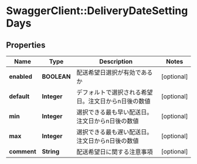 # SwaggerClient::DeliveryDateSettingDays

## Properties
Name | Type | Description | Notes
------------ | ------------- | ------------- | -------------
**enabled** | **BOOLEAN** | 配送希望日選択が有効であるか | [optional] 
**default** | **Integer** | デフォルトで選択される希望日。注文日からn日後の数値 | [optional] 
**min** | **Integer** | 選択できる最も早い配送日。注文日からn日後の数値 | [optional] 
**max** | **Integer** | 選択できる最も遅い配送日。注文日からn日後の数値 | [optional] 
**comment** | **String** | 配送希望日に関する注意事項 | [optional] 



